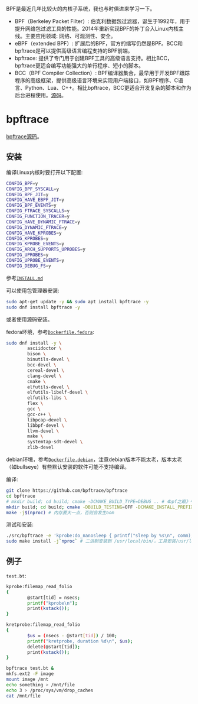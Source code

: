 BPF是最近几年比较火的内核子系统，我也与时俱进来学习一下。

- BPF（Berkeley Packet Filter）: 伯克利数据包过滤器，诞生于1992年，用于提升网络包过滤工具的性能。2014年重新实现BPF的补丁合入Linux内核主线。主要应用领域: 网络、可观测性、安全。
- eBPF（extended BPF）: 扩展后的BPF，官方的缩写仍然是BPF。BCC和bpftrace是可以提供高级语言编程支持的BPF前端。
- bpftrace: 提供了专门用于创建BPF工具的高级语言支持。相比BCC，bpftrace更适合编写功能强大的单行程序、短小的脚本。
- BCC（BPF Compiler Collection）: BPF编译器集合，最早用于开发BPF跟踪程序的高级框架，提供高级语言环境来实现用户端接口，如BPF程序、C语言、Python、Lua、C++。相比bpftrace，BCC更适合开发复杂的脚本和作为后台进程使用。[源码](https://github.com/iovisor/bcc)。

# bpftrace

[bpftrace源码](https://github.com/bpftrace/bpftrace)。

## 安装

编译Linux内核时要打开以下配置:
```sh
CONFIG_BPF=y
CONFIG_BPF_SYSCALL=y
CONFIG_BPF_JIT=y
CONFIG_HAVE_EBPF_JIT=y
CONFIG_BPF_EVENTS=y
CONFIG_FTRACE_SYSCALLS=y
CONFIG_FUNCTION_TRACER=y
CONFIG_HAVE_DYNAMIC_FTRACE=y
CONFIG_DYNAMIC_FTRACE=y
CONFIG_HAVE_KPROBES=y
CONFIG_KPROBES=y
CONFIG_KPROBE_EVENTS=y
CONFIG_ARCH_SUPPORTS_UPROBES=y
CONFIG_UPROBES=y
CONFIG_UPROBE_EVENTS=y
CONFIG_DEBUG_FS=y
```

参考[`INSTALL.md`](https://github.com/bpftrace/bpftrace/blob/master/INSTALL.md)

可以使用包管理器安装:
```sh
sudo apt-get update -y && sudo apt install bpftrace -y
sudo dnf install bpftrace -y
```

或者使用源码安装。

fedora环境，参考[`Dockerfile.fedora`](https://github.com/bpftrace/bpftrace/blob/master/docker/Dockerfile.fedora):
```sh
sudo dnf install -y \
        asciidoctor \
        bison \
        binutils-devel \
        bcc-devel \
        cereal-devel \
        clang-devel \
        cmake \
        elfutils-devel \
        elfutils-libelf-devel \
        elfutils-libs \
        flex \
        gcc \
        gcc-c++ \
        libpcap-devel \
        libbpf-devel \
        llvm-devel \
        make \
        systemtap-sdt-devel \
        zlib-devel
```

debian环境，参考[`Dockerfile.debian`](https://github.com/bpftrace/bpftrace/blob/master/docker/Dockerfile.debian)，注意debian版本不能太老，版本太老（如bullseye）有些默认安装的软件可能不支持编译。

编译:
```sh
git clone https://github.com/bpftrace/bpftrace
cd bpftrace
# mkdir build; cd build; cmake -DCMAKE_BUILD_TYPE=DEBUG .. # 《bpf之巅》书上的命令
mkdir build; cd build; cmake -DBUILD_TESTING=OFF -DCMAKE_INSTALL_PREFIX=/usr/local ..
make -j$(nproc) # 内存要大一点，否则会发生oom
```

测试和安装:
```sh
./src/bpftrace -e 'kprobe:do_nanosleep { printf("sleep by %s\n", comm); }' # 输出 "sleep by crond" 之类的
sudo make install -j`nproc` # 二进制安装到 /usr/local/bin/，工具安装/usr/local/share/bpftrace/tools/
```

## 例子

`test.bt`:
```sh
kprobe:filemap_read_folio
{
        @start[tid] = nsecs;
        printf("kprobe\n");
        print(kstack());
}

kretprobe:filemap_read_folio
{
        $us = (nsecs - @start[tid]) / 100;
        printf("kretprobe, duration %d\n", $us);
        delete(@start[tid]);
        print(kstack());
}
```

```sh
bpftrace test.bt &
mkfs.ext2 -F image
mount image /mnt
echo something > /mnt/file
echo 3 > /proc/sys/vm/drop_caches
cat /mnt/file
```